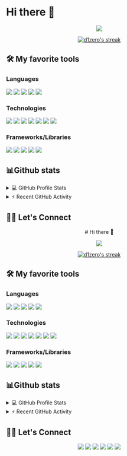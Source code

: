 # Hi there 👋


<p align="center">
  <a href="https://github.com/DenverCoder1/readme-typing-svg"><img src="https://readme-typing-svg.herokuapp.com?color=%23F93B8D&size=22&center=true&lines=Full+Stack+Web+Developer;Mobile+Developer;Always+Learning+New+Things"></a>
</p>

<p align="center">
  <a href="https://github.com/DenverCoder1/github-readme-streak-stats">
    <img title="🔥 Get streak stats for your profile at git.io/streak-stats" alt="d1zero's streak" src="https://github-readme-streak-stats.herokuapp.com/?user=d1zero&theme=radical&hide_border=true&date_format=j%20M%5B%20Y%5D"/>
  </a>
</p>

## 🛠️ My favorite tools
### Languages
<p>
<a href="https://www.python.org/" target="_blank"><img src="https://img.shields.io/badge/Python-%23010409?style=for-the-badge&logo=python&logoColor=3C74A1&labelColor=FEE06A"></a>
<a href="https://golang.org/" target="_blank"><img src="https://img.shields.io/badge/Go-%23010409?style=for-the-badge&logo=go&logoColor=fff&labelColor=00ADD8"></a>
<a href="https://www.javascript.com/" target="_blank"><img src="https://img.shields.io/badge/Javascript-%23010409?style=for-the-badge&logo=javascript&logoColor=010409&labelColor=F7DF1E"></a>
<a href="https://dart.dev/" target="_blank"><img src="https://img.shields.io/badge/Dart-%23010409?style=for-the-badge&logo=dart&logoColor=fff&labelColor=0175C2"></a>
<a href="https://www.postgresql.org/" target="_blank"><img src="https://img.shields.io/badge/SQL-%23010409?style=for-the-badge&logo=postgresql&logoColor=fff&labelColor=4169E1"></a>
</p>


### Technologies
<p>
<a href="https://code.visualstudio.com/" target="_blank"><img src="https://img.shields.io/badge/VSCode-%23010409?style=for-the-badge&logo=visualstudiocode&logoColor=fff&labelColor=007ACC"></a>
<a href="https://www.docker.com/" target="_blank"><img src="https://img.shields.io/badge/Docker-%23010409?style=for-the-badge&logo=docker&logoColor=fff&labelColor=2496ED"></a>
<a href="https://www.postman.com/" target="_blank"><img src="https://img.shields.io/badge/Postman-%23010409?style=for-the-badge&logo=postman&logoColor=fff&labelColor=FF6C37"></a>
<a href="https://www.postgresql.org/" target="_blank"><img src="https://img.shields.io/badge/PostgreSQL-%23010409?style=for-the-badge&logo=postgresql&logoColor=fff&labelColor=4169E1"></a>
<a href="https://firebase.google.com/" target="_blank"><img src="https://img.shields.io/badge/Firebase-%23010409?style=for-the-badge&logo=firebase&logoColor=010409&labelColor=FFCA28"></a>
<a href="https://git-scm.com/" target="_blank"><img src="https://img.shields.io/badge/Git-%23010409?style=for-the-badge&logo=git&logoColor=fff&labelColor=F05032"></a>
<a href="https://mobaxterm.mobatek.net/" target="_blank"><img src="https://img.shields.io/badge/MobaXTerm-%23010409?style=for-the-badge&logo=windowsterminal&logoColor=fff&labelColor=4D4D4D"></a>
</p>


### Frameworks/Libraries
<p>
<a href="https://www.djangoproject.com/" target="_blank"><img src="https://img.shields.io/badge/Django-%23010409?style=for-the-badge&logo=django&logoColor=fff&labelColor=092E20"></a>
<a href="https://ru.reactjs.org/" target="_blank"><img src="https://img.shields.io/badge/React-%23010409?style=for-the-badge&logo=react&logoColor=010409&labelColor=61DAFB"></a>
<a href="https://mui.com/" target="_blank"><img src="https://img.shields.io/badge/Material%20UI-%23010409?style=for-the-badge&logo=materialui&logoColor=fff&labelColor=0081CB"></a>
<a href="https://mobx.js.org/README.html" target="_blank"><img src="https://img.shields.io/badge/Mobx-%23010409?style=for-the-badge&logo=mobx&logoColor=010409&labelColor=FF9955"></a>
<a href="https://flutter.dev/" target="_blank"><img src="https://img.shields.io/badge/Flutter-%23010409?style=for-the-badge&logo=flutter&logoColor=fff&labelColor=02569B"></a>
</p>


## 📊Github stats


<details> 
  <summary>💻 GitHub Profile Stats</summary>
  <br/>
    <a href="https://github.com/anuraghazra/github-readme-stats" target="_blank"><img alt="Yashita's Github Stats" src="https://github-readme-stats.vercel.app/api?username=d1zero&theme=radical&show_icons=true&count_private=true&hide_border=true" height="192px"/></a>
  <a href="https://github.com/anuraghazra/github-readme-stats" target="_blank"><img alt="Yashita's Top Languages" src="https://github-readme-stats.vercel.app/api/top-langs/?username=d1zero&langs_count=8&layout=compact&theme=radical&hide_border=true" height="192px"/></a>
  <br/>
  <b>Note:</b> Top languages is only a metric of the languages my public code consists of and doesn't reflect experience or skill level.
</details>

<!-- https://github.com/ashutosh00710/github-readme-activity-graph -->
<details>
  <summary>⚡ Recent GitHub Activity</summary>
  <br/>
   <a href="https://github.com/ashutosh00710/github-readme-activity-graph" target="_blank"><img alt="d1zero's Activity Graph" src="https://activity-graph.herokuapp.com/graph?username=d1zero&custom_title=d1zero's%20Contribution%20Graph&theme=react-dark&&\\hide_border=true" /></a>
  <br/>
</details>

## 🙋‍♀️ Let's Connect

<p align="center">
    # Hi there 👋


<p align="center">
  <a href="https://github.com/DenverCoder1/readme-typing-svg"><img src="https://readme-typing-svg.herokuapp.com?color=%23F93B8D&size=22&center=true&lines=Full+Stack+Web+Developer;Mobile+Developer;Always+Learning+New+Things"></a>
</p>

<p align="center">
  <a href="https://github.com/DenverCoder1/github-readme-streak-stats">
    <img title="🔥 Get streak stats for your profile at git.io/streak-stats" alt="d1zero's streak" src="https://github-readme-streak-stats.herokuapp.com/?user=d1zero&theme=radical&hide_border=true&date_format=j%20M%5B%20Y%5D"/>
  </a>
</p>

## 🛠️ My favorite tools
### Languages
<p>
<a href="https://www.python.org/" ><img src="https://img.shields.io/badge/Python-%23010409?style=for-the-badge&logo=python&logoColor=3C74A1&labelColor=FEE06A"></a>
<a href="https://golang.org/" ><img src="https://img.shields.io/badge/Go-%23010409?style=for-the-badge&logo=go&logoColor=fff&labelColor=00ADD8"></a>
<a href="https://www.javascript.com/" ><img src="https://img.shields.io/badge/Javascript-%23010409?style=for-the-badge&logo=javascript&logoColor=010409&labelColor=F7DF1E"></a>
<a href="https://dart.dev/" ><img src="https://img.shields.io/badge/Dart-%23010409?style=for-the-badge&logo=dart&logoColor=fff&labelColor=0175C2"></a>
<a href="https://www.postgresql.org/" ><img src="https://img.shields.io/badge/SQL-%23010409?style=for-the-badge&logo=postgresql&logoColor=fff&labelColor=4169E1"></a>
</p>


### Technologies
<p>
<a href="https://code.visualstudio.com/" ><img src="https://img.shields.io/badge/VSCode-%23010409?style=for-the-badge&logo=visualstudiocode&logoColor=fff&labelColor=007ACC"></a>
<a href="https://www.docker.com/" ><img src="https://img.shields.io/badge/Docker-%23010409?style=for-the-badge&logo=docker&logoColor=fff&labelColor=2496ED"></a>
<a href="https://www.postman.com/" ><img src="https://img.shields.io/badge/Postman-%23010409?style=for-the-badge&logo=postman&logoColor=fff&labelColor=FF6C37"></a>
<a href="https://www.postgresql.org/" ><img src="https://img.shields.io/badge/PostgreSQL-%23010409?style=for-the-badge&logo=postgresql&logoColor=fff&labelColor=4169E1"></a>
<a href="https://firebase.google.com/" ><img src="https://img.shields.io/badge/Firebase-%23010409?style=for-the-badge&logo=firebase&logoColor=010409&labelColor=FFCA28"></a>
<a href="https://git-scm.com/" ><img src="https://img.shields.io/badge/Git-%23010409?style=for-the-badge&logo=git&logoColor=fff&labelColor=F05032"></a>
<a href="https://mobaxterm.mobatek.net/" ><img src="https://img.shields.io/badge/MobaXTerm-%23010409?style=for-the-badge&logo=windowsterminal&logoColor=fff&labelColor=4D4D4D"></a>
</p>


### Frameworks/Libraries
<p>
<a href="https://www.djangoproject.com/" ><img src="https://img.shields.io/badge/Django-%23010409?style=for-the-badge&logo=django&logoColor=fff&labelColor=092E20"></a>
<a href="https://ru.reactjs.org/" ><img src="https://img.shields.io/badge/React-%23010409?style=for-the-badge&logo=react&logoColor=010409&labelColor=61DAFB"></a>
<a href="https://mui.com/" ><img src="https://img.shields.io/badge/Material%20UI-%23010409?style=for-the-badge&logo=materialui&logoColor=fff&labelColor=0081CB"></a>
<a href="https://mobx.js.org/README.html" ><img src="https://img.shields.io/badge/Mobx-%23010409?style=for-the-badge&logo=mobx&logoColor=010409&labelColor=FF9955"></a>
<a href="https://flutter.dev/" ><img src="https://img.shields.io/badge/Flutter-%23010409?style=for-the-badge&logo=flutter&logoColor=fff&labelColor=02569B"></a>
</p>


## 📊Github stats


<details> 
  <summary>💻 GitHub Profile Stats</summary>
  <br/>
    <a href="https://github.com/anuraghazra/github-readme-stats" ><img alt="Yashita's Github Stats" src="https://github-readme-stats.vercel.app/api?username=d1zero&theme=radical&show_icons=true&count_private=true&hide_border=true" height="192px"/></a>
  <a href="https://github.com/anuraghazra/github-readme-stats" ><img alt="Yashita's Top Languages" src="https://github-readme-stats.vercel.app/api/top-langs/?username=d1zero&langs_count=8&layout=compact&theme=radical&hide_border=true" height="192px"/></a>
  <br/>
  <b>Note:</b> Top languages is only a metric of the languages my public code consists of and doesn't reflect experience or skill level.
</details>

<!-- https://github.com/ashutosh00710/github-readme-activity-graph -->
<details>
  <summary>⚡ Recent GitHub Activity</summary>
  <br/>
   <a href="https://github.com/ashutosh00710/github-readme-activity-graph" ><img alt="d1zero's Activity Graph" src="https://activity-graph.herokuapp.com/graph?username=d1zero&custom_title=d1zero's%20Contribution%20Graph&theme=react-dark&&\\hide_border=true" /></a>
  <br/>
</details>

## 🙋‍♀️ Let's Connect

<p align="center">
    <a href="https://d1zero.ru/"><img src="https://img.icons8.com/nolan/50/domain.png"/></a>
    <a href="https://github.com/d1zero"><img src="https://img.icons8.com/nolan/50/github.png"/></a>
    <a href="https://t.me/d1z3ro"><img src="https://img.icons8.com/nolan/50/telegram-app.png"/></a>
    <a href="https://discord.gg/sm3Dst4UbN"><img src="https://img.icons8.com/nolan/50/discord-logo.png"/></a>
    <a href="mailto:alexsergeev45@gmail.com"><img src="https://img.icons8.com/nolan/50/gmail.png"/></a>
    <a href="https://vk.me/d1zero"><img src="https://img.icons8.com/nolan/50/vk-circled.png"/></a>
</p>

</p>
